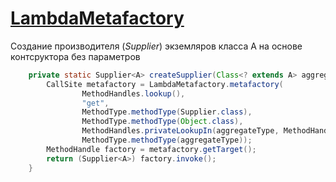 # [LambdaMetafactory](https://docs.oracle.com/javase%2F8%2Fdocs%2Fapi%2F%2F/java/lang/invoke/LambdaMetafactory.html)

Создание производителя (*Supplier*) экземляров класса A на основе контсруктора без параметров

```java
    private static Supplier<A> createSupplier(Class<? extends A> aggregateType) throws Throwable {
        CallSite metafactory = LambdaMetafactory.metafactory(
                MethodHandles.lookup(),
                "get",
                MethodType.methodType(Supplier.class),
                MethodType.methodType(Object.class),
                MethodHandles.privateLookupIn(aggregateType, MethodHandles.lookup()).findConstructor(aggregateType, MethodType.methodType(void.class)),
                MethodType.methodType(aggregateType));
        MethodHandle factory = metafactory.getTarget();
        return (Supplier<A>) factory.invoke();
    }
```

